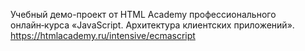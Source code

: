 Учебный демо-проект от HTML Academy профессионального онлайн‑курса «JavaScript. Архитектура клиентских приложений».
https://htmlacademy.ru/intensive/ecmascript
